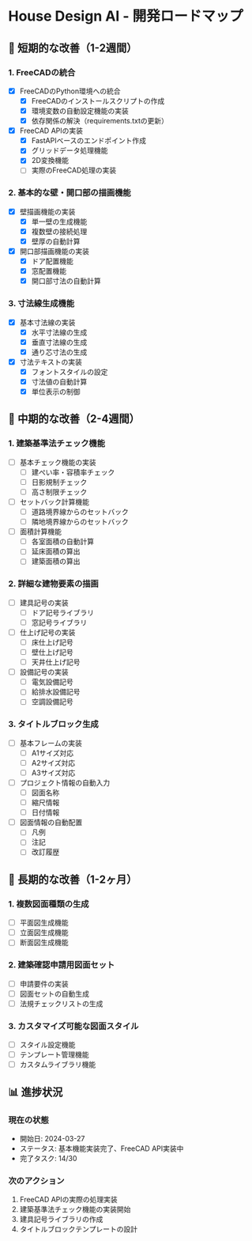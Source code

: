 # House Design AI - 開発ロードマップ

## 🎯 短期的な改善（1-2週間）

### 1. FreeCADの統合
- [x] FreeCADのPython環境への統合
  - [x] FreeCADのインストールスクリプトの作成
  - [x] 環境変数の自動設定機能の実装
  - [x] 依存関係の解決（requirements.txtの更新）
- [x] FreeCAD APIの実装
  - [x] FastAPIベースのエンドポイント作成
  - [x] グリッドデータ処理機能
  - [x] 2D変換機能
  - [ ] 実際のFreeCAD処理の実装

### 2. 基本的な壁・開口部の描画機能
- [x] 壁描画機能の実装
  - [x] 単一壁の生成機能
  - [x] 複数壁の接続処理
  - [x] 壁厚の自動計算
- [x] 開口部描画機能の実装
  - [x] ドア配置機能
  - [x] 窓配置機能
  - [x] 開口部寸法の自動計算

### 3. 寸法線生成機能
- [x] 基本寸法線の実装
  - [x] 水平寸法線の生成
  - [x] 垂直寸法線の生成
  - [x] 通り芯寸法の生成
- [x] 寸法テキストの実装
  - [x] フォントスタイルの設定
  - [x] 寸法値の自動計算
  - [x] 単位表示の制御

## 📅 中期的な改善（2-4週間）

### 1. 建築基準法チェック機能
- [ ] 基本チェック機能の実装
  - [ ] 建ぺい率・容積率チェック
  - [ ] 日影規制チェック
  - [ ] 高さ制限チェック
- [ ] セットバック計算機能
  - [ ] 道路境界線からのセットバック
  - [ ] 隣地境界線からのセットバック
- [ ] 面積計算機能
  - [ ] 各室面積の自動計算
  - [ ] 延床面積の算出
  - [ ] 建築面積の算出

### 2. 詳細な建物要素の描画
- [ ] 建具記号の実装
  - [ ] ドア記号ライブラリ
  - [ ] 窓記号ライブラリ
- [ ] 仕上げ記号の実装
  - [ ] 床仕上げ記号
  - [ ] 壁仕上げ記号
  - [ ] 天井仕上げ記号
- [ ] 設備記号の実装
  - [ ] 電気設備記号
  - [ ] 給排水設備記号
  - [ ] 空調設備記号

### 3. タイトルブロック生成
- [ ] 基本フレームの実装
  - [ ] A1サイズ対応
  - [ ] A2サイズ対応
  - [ ] A3サイズ対応
- [ ] プロジェクト情報の自動入力
  - [ ] 図面名称
  - [ ] 縮尺情報
  - [ ] 日付情報
- [ ] 図面情報の自動配置
  - [ ] 凡例
  - [ ] 注記
  - [ ] 改訂履歴

## 🚀 長期的な改善（1-2ヶ月）

### 1. 複数図面種類の生成
- [ ] 平面図生成機能
- [ ] 立面図生成機能
- [ ] 断面図生成機能

### 2. 建築確認申請用図面セット
- [ ] 申請要件の実装
- [ ] 図面セットの自動生成
- [ ] 法規チェックリストの生成

### 3. カスタマイズ可能な図面スタイル
- [ ] スタイル設定機能
- [ ] テンプレート管理機能
- [ ] カスタムライブラリ機能

## 📊 進捗状況

### 現在の状態
- 開始日: 2024-03-27
- ステータス: 基本機能実装完了、FreeCAD API実装中
- 完了タスク: 14/30

### 次のアクション
1. FreeCAD APIの実際の処理実装
2. 建築基準法チェック機能の実装開始
3. 建具記号ライブラリの作成
4. タイトルブロックテンプレートの設計 